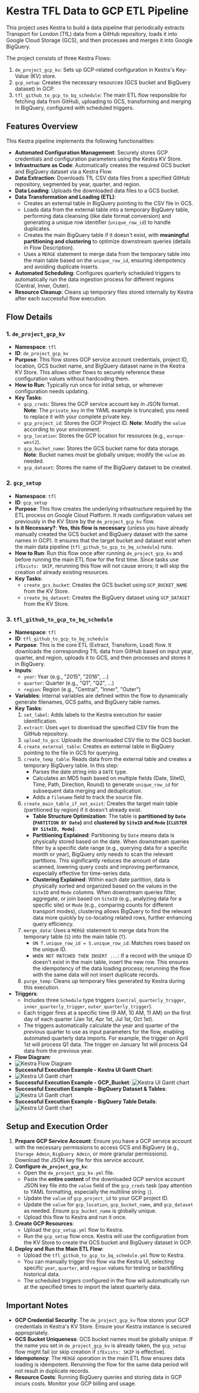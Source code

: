 # Kestra TFL Data to GCP ETL Pipeline

This project uses Kestra to build a data pipeline that periodically extracts Transport for London (TfL) data from a GitHub repository, loads it into Google Cloud Storage (GCS), and then processes and merges it into Google BigQuery.

The project consists of three Kestra Flows:

1.  `de_project_gcp_kv`: Sets up GCP-related configuration in Kestra's Key-Value (KV) store.
2.  `gcp_setup`: Creates the necessary resources (GCS bucket and BigQuery dataset) in GCP.
3.  `tfl_github_to_gcp_to_bq_schedule`: The main ETL flow responsible for fetching data from GitHub, uploading to GCS, transforming and merging in BigQuery, configured with scheduled triggers.

## Features Overview

This Kestra pipeline implements the following functionalities:

* **Automated Configuration Management**: Securely stores GCP credentials and configuration parameters using the Kestra KV Store.
* **Infrastructure as Code**: Automatically creates the required GCS bucket and BigQuery dataset via a Kestra Flow.
* **Data Extraction**: Downloads TfL CSV data files from a specified GitHub repository, segmented by year, quarter, and region.
* **Data Loading**: Uploads the downloaded data files to a GCS bucket.
* **Data Transformation and Loading (ETL)**:
    * Creates an external table in BigQuery pointing to the CSV file in GCS.
    * Loads data from the external table into a temporary BigQuery table, performing data cleansing (like date format conversion) and generating a unique row identifier (`unique_row_id`) to handle duplicates.
    * Creates the main BigQuery table if it doesn't exist, with **meaningful partitioning and clustering** to optimize downstream queries (details in Flow Description).
    * Uses a `MERGE` statement to merge data from the temporary table into the main table based on the `unique_row_id`, ensuring idempotency and avoiding duplicate inserts.
* **Automated Scheduling**: Configures quarterly scheduled triggers to automatically run the data ingestion process for different regions (Central, Inner, Outer).
* **Resource Cleanup**: Cleans up temporary files stored internally by Kestra after each successful flow execution.

## Flow Details

### 1. `de_project_gcp_kv`

* **Namespace**: `tfl`
* **ID**: `de_project_gcp_kv`
* **Purpose**: This flow stores GCP service account credentials, project ID, location, GCS bucket name, and BigQuery dataset name in the Kestra KV Store. This allows other flows to securely reference these configuration values without hardcoding them.
* **How to Run**: Typically run once for initial setup, or whenever configuration needs updating.
* **Key Tasks**:
    * `gcp_creds`: Stores the GCP service account key in JSON format. **Note**: The `private_key` in the YAML example is truncated; you need to replace it with your complete private key.
    * `gcp_project_id`: Stores the GCP Project ID. **Note**: Modify the `value` according to your environment.
    * `gcp_location`: Stores the GCP location for resources (e.g., `europe-west2`).
    * `gcp_bucket_name`: Stores the GCS bucket name for data storage. **Note**: Bucket names must be globally unique; modify the `value` as needed.
    * `gcp_dataset`: Stores the name of the BigQuery dataset to be created.

### 2. `gcp_setup`

* **Namespace**: `tfl`
* **ID**: `gcp_setup`
* **Purpose**: This flow creates the underlying infrastructure required by the ETL process on Google Cloud Platform. It reads configuration values set previously in the KV Store by the `de_project_gcp_kv` flow.
* **Is it Necessary?**: **Yes, this flow is necessary** (unless you have already manually created the GCS bucket and BigQuery dataset with the same names in GCP). It ensures that the target bucket and dataset exist when the main data pipeline (`tfl_github_to_gcp_to_bq_schedule`) runs.
* **How to Run**: Run this flow once after running `de_project_gcp_kv` and before running the main ETL flow for the first time. Since tasks use `ifExists: SKIP`, rerunning this flow will not cause errors; it will skip the creation of already existing resources.
* **Key Tasks**:
    * `create_gcs_bucket`: Creates the GCS bucket using `GCP_BUCKET_NAME` from the KV Store.
    * `create_bq_dataset`: Creates the BigQuery dataset using `GCP_DATASET` from the KV Store.
      
### 3. `tfl_github_to_gcp_to_bq_schedule`

* **Namespace**: `tfl`
* **ID**: `tfl_github_to_gcp_to_bq_schedule`
* **Purpose**: This is the core ETL (Extract, Transform, Load) flow. It downloads the corresponding TfL data from GitHub based on input year, quarter, and region, uploads it to GCS, and then processes and stores it in BigQuery.
* **Inputs**:
    * `year`: Year (e.g., "2015", "2016", ...)
    * `quarter`: Quarter (e.g., "Q1", "Q2", ...)
    * `region`: Region (e.g., "Central", "Inner", "Outer")
* **Variables**: Internal variables are defined within the flow to dynamically generate filenames, GCS paths, and BigQuery table names.
* **Key Tasks**:
    1.  `set_label`: Adds labels to the Kestra execution for easier identification.
    2.  `extract`: Uses `wget` to download the specified CSV file from the GitHub repository.
    3.  `upload_to_gcs`: Uploads the downloaded CSV file to the GCS bucket.
    4.  `create_external_table`: Creates an external table in BigQuery pointing to the file in GCS for querying.
    5.  `create_temp_table`: Reads data from the external table and creates a temporary BigQuery table. In this step:
        * Parses the date string into a `DATE` type.
        * Calculates an MD5 hash based on multiple fields (Date, SiteID, Time, Path, Direction, Round) to generate `unique_row_id` for subsequent data merging and deduplication.
        * Adds a `filename` field to track the source file.
    6.  `create_main_table_if_not_exist`: Creates the target main table (partitioned by region) if it doesn't already exist.
        * **Table Structure Optimization**: The table is **partitioned by `Date` (`PARTITION BY Date`)** and **clustered by `SiteID` and `Mode` (`CLUSTER BY SiteID, Mode`)**.
        * **Partitioning Explained**: Partitioning by `Date` means data is physically stored based on the date. When downstream queries filter by a specific date range (e.g., querying data for a specific month or year), BigQuery only needs to scan the relevant partitions. This significantly reduces the amount of data scanned, lowering query costs and improving performance, especially effective for time-series data.
        * **Clustering Explained**: Within each date partition, data is physically sorted and organized based on the values in the `SiteID` and `Mode` columns. When downstream queries filter, aggregate, or join based on `SiteID` (e.g., analyzing data for a specific site) or `Mode` (e.g., comparing counts for different transport modes), clustering allows BigQuery to find the relevant data more quickly by co-locating related rows, further enhancing query efficiency.
    7.  `merge_data`: Uses a `MERGE` statement to merge data from the temporary table (`S`) into the main table (`T`).
        * `ON T.unique_row_id = S.unique_row_id`: Matches rows based on the unique ID.
        * `WHEN NOT MATCHED THEN INSERT ...`: If a record with the unique ID doesn't exist in the main table, insert the new row. This ensures the idempotency of the data loading process; rerunning the flow with the same data will not insert duplicate records.
    8.  `purge_temp`: Cleans up temporary files generated by Kestra during this execution.
* **Triggers**:
    * Includes three `Schedule` type triggers (`central_quarterly_trigger`, `inner_quarterly_trigger`, `outer_quarterly_trigger`).
    * Each trigger fires at a specific time (9 AM, 10 AM, 11 AM) on the first day of each quarter (Jan 1st, Apr 1st, Jul 1st, Oct 1st).
    * The triggers automatically calculate the year and quarter of the *previous* quarter to use as input parameters for the flow, enabling automated quarterly data imports. For example, the trigger on April 1st will process Q1 data. The trigger on January 1st will process Q4 data from the previous year.
* **Flow Diagram**:
* ![Kestra Flow Diagram](https://raw.githubusercontent.com/AdaProjectNov/DEProject_TFLData/main/02_Workflow/flows/Images/kestra_flow.png) 
* **Successful Execution Example - Kestra UI Gantt Chart**:
* ![Kestra UI Gantt chart](https://raw.githubusercontent.com/AdaProjectNov/DEProject_TFLData/main/02_Workflow/flows/Images/kestra_run.png)
* **Successful Execution Example - GCP_Bucket**:
    ![Kestra UI Gantt chart](https://raw.githubusercontent.com/AdaProjectNov/DEProject_TFLData/main/02_Workflow/flows/Images/gcs_bucket.png)
* **Successful Execution Example - BigQuery Dataset & Tables**:
    ![Kestra UI Gantt chart](https://raw.githubusercontent.com/AdaProjectNov/DEProject_TFLData/main/02_Workflow/flows/Images/bq_dataset.png)
* **Successful Execution Example - BigQuery Table Details**:
    ![Kestra UI Gantt chart](https://raw.githubusercontent.com/AdaProjectNov/DEProject_TFLData/main/02_Workflow/flows/Images/bq_table_details.png)
## Setup and Execution Order

1.  **Prepare GCP Service Account**: Ensure you have a GCP service account with the necessary permissions to access GCS and BigQuery (e.g., `Storage Admin`, `BigQuery Admin`, or more granular permissions). Download the JSON key file for this service account.
2.  **Configure `de_project_gcp_kv`**:
    * Open the `de_project_gcp_kv.yml` file.
    * Paste the **entire content** of the downloaded GCP service account JSON key file into the `value` field of the `gcp_creds` task (pay attention to YAML formatting, especially the multiline string `|`).
    * Update the `value` of `gcp_project_id` to your GCP project ID.
    * Update the `value` for `gcp_location`, `gcp_bucket_name`, and `gcp_dataset` as needed. Ensure `gcp_bucket_name` is globally unique.
    * Upload this flow to Kestra and run it once.
3.  **Create GCP Resources**:
    * Upload the `gcp_setup.yml` flow to Kestra.
    * Run the `gcp_setup` flow once. Kestra will use the configuration from the KV Store to create the GCS bucket and BigQuery dataset in GCP.
4.  **Deploy and Run the Main ETL Flow**:
    * Upload the `tfl_github_to_gcp_to_bq_schedule.yml` flow to Kestra.
    * You can manually trigger this flow via the Kestra UI, selecting specific `year`, `quarter`, and `region` values for testing or backfilling historical data.
    * The scheduled triggers configured in the flow will automatically run at the specified times to import the latest quarterly data.

## Important Notes

* **GCP Credential Security**: The `de_project_gcp_kv` flow stores your GCP credentials in Kestra's KV Store. Ensure your Kestra instance is secured appropriately.
* **GCS Bucket Uniqueness**: GCS bucket names must be globally unique. If the name you set in `de_project_gcp_kv` is already taken, the `gcp_setup` flow might fail (or skip creation if `ifExists: SKIP` is effective).
* **Idempotency**: The `MERGE` operation in the main ETL flow ensures data loading is idempotent. Rerunning the flow for the same data period will not result in duplicate records.
* **Resource Costs**: Running BigQuery queries and storing data in GCP incurs costs. Monitor your GCP billing and usage.
